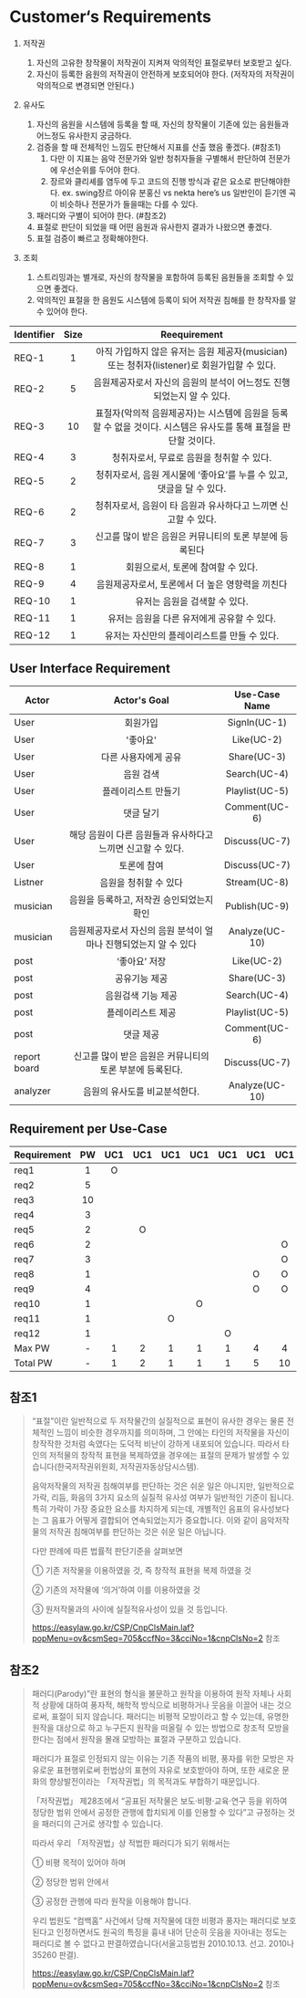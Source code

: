 # Customer‘s Requirements

1. 저작권
    1. 자신의 고유한 창작물이 저작권이 지켜져 악의적인 표절로부터 보호받고 싶다.
    1. 자신이 등록한 음원의 저작권이 안전하게 보호되어야 한다. (저작자의 저작권이 악의적으로 변경되면 안된다.)

2. 유사도
    1. 자신의 음원을 시스템에 등록을 할 때, 자신의 창작물이 기존에 있는 음원들과 어느정도 유사한지 궁금하다.
    1. 검증을 할 때 전체적인 느낌도 판단해서 지표를 산출 했음 좋겠다. (#참조1)
        1. 다만 이 지표는 음악 전문가와 일반 청취자들을 구별해서 판단하여 전문가에 우선순위를 두어야 한다.
        2. 장르와 클리셰를 염두에 두고 코드의 진행 방식과 같은 요소로 판단해야한다. 
      ex. swing장르 아이유 분홍신 vs nekta here’s us 일반인이 듣기엔 곡이 비슷하나 전문가가 들을때는 다를 수 있다.
    1. 패러디와 구별이 되어야 한다. (#참조2)
    1. 표절로 판단이 되었을 때 어떤 음원과 유사한지 결과가 나왔으면 좋겠다.
    1. 표절 검증이 빠르고 정확해야한다.

3. 조회
    1. 스트리밍과는 별개로, 자신의 창작물을 포함하여 등록된 음원들을 조회할 수 있으면 좋겠다.
    1. 악의적인 표절을 한 음원도 시스템에 등록이 되어 저작권 침해를 한 창작자를 알 수 있어야 한다.


| Identifier | Size | Reequirement |
|---|:---:|:---:|
| REQ-1 | 1 | 아직 가입하지 않은 유저는 음원 제공자(musician) 또는 청취자(listener)로 회원가입할 수 있다. |
| REQ-2 | 5 | 음원제공자로서 자신의 음원의 분석이 어느정도 진행되었는지 알 수 있다. |
| REQ-3 | 10 | 표절자(악의적 음원제공자)는 시스템에 음원을 등록할 수 없을 것이다. 시스템은 유사도를 통해 표절을 판단할 것이다. |
| REQ-4 | 3 | 청취자로서, 무료로 음원을 청취할 수 있다. |
| REQ-5 | 2 | 청취자로서, 음원 게시물에 ‘좋아요’를 누를 수 있고, 댓글을 달 수 있다. |
| REQ-6 | 2 | 청취자로서, 음원이 타 음원과 유사하다고 느끼면 신고할 수 있다. |
| REQ-7 | 3 | 신고를 많이 받은 음원은 커뮤니티의 토론 부분에 등록된다 |
| REQ-8 | 1 | 회원으로서, 토론에 참여할 수 있다. |
| REQ-9 | 4 | 음원제공자로서, 토론에서 더 높은 영향력을 끼친다 |
| REQ-10 | 1 | 유저는 음원을 검색할 수 있다.  |
| REQ-11| 1 | 유저는 음원을 다른 유저에게 공유할 수 있다. |
| REQ-12 | 1 | 유저는 자신만의 플레이리스트를 만들 수 있다. |


## User Interface Requirement
  | Actor | Actor's Goal | Use-Case Name |
|---|:---:|:---:|
| User | 회원가입 | SignIn(UC-1) |
| User | '좋아요' | Like(UC-2)|
| User | 다른 사용자에게 공유 | Share(UC-3) |
| User | 음원 검색 | Search(UC-4) |
| User | 플레이리스트 만들기 | Playlist(UC-5) |
| User | 댓글 달기 | Comment(UC-6) |
| User | 해당 음원이 다른 음원들과 유사하다고 느끼면 신고할 수 있다. | Discuss(UC-7) |
| User | 토론에 참여 | Discuss(UC-7) |
| Listner | 음원을 청취할 수 있다 | Stream(UC-8) |
| musician | 음원을 등록하고, 저작권 승인되었는지 확인 | Publish(UC-9)  |
| musician| 음원제공자로서 자신의 음원 분석이 얼마나 진행되었는지 알 수 있다 | Analyze(UC-10) |
| post | ‘좋아요’ 저장 | Like(UC-2) |
| post | 공유기능 제공 | Share(UC-3) |
| post | 음원검색 기능 제공 | Search(UC-4) |
| post | 플레이리스트 제공 | Playlist(UC-5) |
| post | 댓글 제공 | Comment(UC-6) |
| report board | 신고를 많이 받은 음원은 커뮤니티의 토론 부분에 등록된다. | Discuss(UC-7) |
| analyzer | 음원의 유사도를 비교분석한다. | Analyze(UC-10) |

## Requirement per Use-Case

| Requirement | PW | UC1 | UC1 | UC1 | UC1 | UC1 | UC1 | UC1 | UC1 | UC1 | UC1 |
|---|:---:|:---:|:---:|:---:|:---:|:---:|:---:|:---:|:---:|:---:|:---:|
| req1 |1 |O||||||||||
| req2 | 5|||||||||O|O|
| req3 |10 |||||||||O|O|
| req4 |3 ||||||||O|||
| req5 | 2||O|||||||||
| req6 |2 |||||||O||||
| req7 |3 |||||||O||||
| req8 |1 ||||||O|O||||
| req9 |4 ||||||O|O||||
| req10 |1 ||||O|||||||
| req11|1 |||O||||||||
| req12 |1 |||||O||||||
| Max PW |-|1|2|1|1|1|4|4|3|10|10|
| Total PW |-|1|2|1|1|1|5|10|3|15|15|

## 참조1
<blockquote>
“표절”이란 일반적으로 두 저작물간의 실질적으로 표현이 유사한 경우는 물론 전체적인 느낌이 비슷한 경우까지를 의미하며, 그 안에는 타인의 저작물을 자신이 창작작한 것처럼 속였다는 도덕적 비난이 강하게 내포되어 있습니다. 따라서 타인의 저적물의 창작적 표현을 복제하였을 경우에는 표절의 문제가 발생할 수 있습니다(한국저작권위원회, 저작권자동상담시스템).  

음악저작물의 저작권 침해여부를 판단하는 것은 쉬운 일은 아니지만, 일반적으로 가락, 리듬, 화음의 3가지 요소의 실질적 유사성 여부가 일반적인 기준이 됩니다. 특히 가락이 가장 중요한 요소를 차지하게 되는데, 개별적인 음표의 유사성보다는 그 음표가 어떻게 결합되어 연속되었는지가 중요합니다. 이와 같이 음악저작물의 저작권 침해여부를 판단하는 것은 쉬운 일은 아닙니다.  

다만 판례에 따른 법률적 판단기준을 살펴보면  

① 기존 저작물을 이용하였을 것, 즉 창작적 표현을 복제 하였을 것  

② 기존의 저작물에 ‘의거’하여 이를 이용하였을 것  

③ 원저작물과의 사이에 실질적유사성이 있을 것 등입니다.  

https://easylaw.go.kr/CSP/CnpClsMain.laf?popMenu=ov&csmSeq=705&ccfNo=3&cciNo=1&cnpClsNo=2 참조
</blockquote>

## 참조2
<blockquote>
패러디(Parody)”란 표현의 형식을 불문하고 원작을 이용하여 원작 자체나 사회적 상황에 대하여 풍자적, 해학적 방식으로 비평하거나 웃음을 이끌어 내는 것으로써, 표절이 되지 않습니다. 패러디는 비평적 모방이라고 할 수 있는데, 유명한 원작을 대상으로 하고 누구든지 원작을 떠올릴 수 있는 방법으로 창조적 모방을 한다는 점에서 원작을 몰래 모방하는 표절과 구분하고 있습니다.  


패러디가 표절로 인정되지 않는 이유는 기존 작품의 비평, 풍자를 위한 모방은 자유로운 표현행위로써 헌법상의 표현의 자유로 보호받아야 하며, 또한 새로운 문화의 향상발전이라는 「저작권법」의 목적과도 부합하기 때문입니다.  

「저작권법」 제28조에서 “공표된 저작물은 보도·비평·교육·연구 등을 위하여 정당한 범위 안에서 공정한 관행에 합치되게 이를 인용할 수 있다”고 규정하는 것을 패러디의 근거로 생각할 수 있습니다. 

따라서 우리 「저작권법」상 적법한 패러디가 되기 위해서는  

① 비평 목적이 있어야 하며  

② 정당한 범위 안에서  

③ 공정한 관행에 따라 원작을 이용해야 합니다.  


우리 법원도 “컴백홈” 사건에서 당해 저작물에 대한 비평과 풍자는 패러디로 보호된다고 인정하면서도 원곡의 특징을 흉내 내어 단순히 웃음을 자아내는 정도는 패러디로 볼 수 없다고 판결하였습니다(서울고등법원 2010.10.13. 선고. 2010나35260 판결).  

https://easylaw.go.kr/CSP/CnpClsMain.laf?popMenu=ov&csmSeq=705&ccfNo=3&cciNo=1&cnpClsNo=2 참조
</blockquote>
